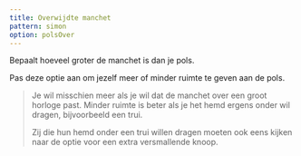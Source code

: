 ```yaml
---
title: Overwijdte manchet
pattern: simon
option: polsOver
---
```


Bepaalt hoeveel groter de manchet is dan je pols.

Pas deze optie aan om jezelf meer of minder ruimte te geven aan de pols.

> Je wil misschien meer als je wil dat de manchet over een groot horloge past. Minder ruimte is beter als je het hemd ergens onder wil dragen, bijvoorbeeld een trui.
> 
> Zij die hun hemd onder een trui willen dragen moeten ook eens kijken naar de optie voor een extra versmallende knoop.